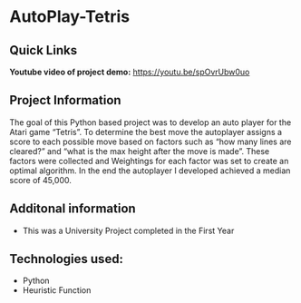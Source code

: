 # AutoPlay-Tetris

## Quick Links

**Youtube video of project demo:** https://youtu.be/spOvrUbw0uo

## Project Information

The goal of this Python based project was to develop an auto player for the Atari game “Tetris”. To determine the best move the autoplayer assigns a score to each possible move based on factors such as  “how many lines are cleared?” and “what is the max height after the move is made”. These factors were collected and Weightings for each factor was set to create an optimal algorithm. In the end the autoplayer I developed achieved a median score of 45,000.

## Additonal information
<ul>
<li> This was a University Project completed in the First Year
 
  </ul>

## Technologies used:
<ul>
  <li> Python
   <li> Heuristic Function
  </ul>

